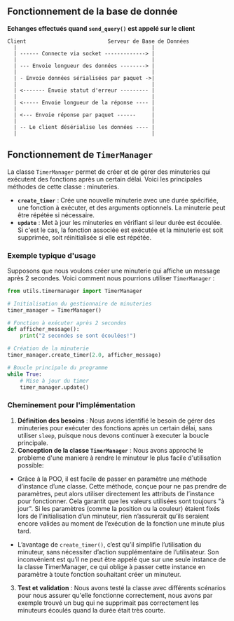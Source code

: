 
## Fonctionnement de la base de donnée 

**Echanges effectués quand `send_query()` est appelé sur le client**
```
Client                          Serveur de Base de Données
  |                                           |
  | ------ Connecte via socket -------------> |
  |                                           |
  | --- Envoie longueur des données --------> |
  |                                           |
  | - Envoie données sérialisées par paquet ->|
  |                                           |
  | <------- Envoie statut d'erreur --------- |
  |                                           |
  | <----- Envoie longueur de la réponse ---- |
  |                                           |
  | <--- Envoie réponse par paquet ------     |
  |                                           |
  | -- Le client désérialise les données ---- |
  |                                           |
```

## Fonctionnement de `TimerManager`

La classe `TimerManager` permet de créer et de gérer des minuteries qui exécutent des fonctions après un certain délai. Voici les principales méthodes de cette classe :
minuteries.

- **`create_timer`** : Crée une nouvelle minuterie avec une durée spécifiée, une fonction à exécuter, et des arguments optionnels. La minuterie peut être répétée si nécessaire.
- **`update`** : Met à jour les minuteries en vérifiant si leur durée est écoulée. Si c'est le cas, la fonction associée est exécutée et la minuterie est soit supprimée, soit réinitialisée si elle est répétée.

### Exemple typique d'usage

Supposons que nous voulons créer une minuterie qui affiche un message après 2 secondes. Voici comment nous pourrions utiliser `TimerManager` :

```python
from utils.timermanager import TimerManager

# Initialisation du gestionnaire de minuteries
timer_manager = TimerManager()

# Fonction à exécuter après 2 secondes
def afficher_message():
    print("2 secondes se sont écoulées!")

# Création de la minuterie
timer_manager.create_timer(2.0, afficher_message)

# Boucle principale du programme
while True:
    # Mise à jour du timer
    timer_manager.update()
```

### Cheminement pour l'implémentation

1. **Définition des besoins** : Nous avons identifié le besoin de gérer des minuteries pour exécuter des fonctions après un certain délai, sans utiliser `sleep`, puisque nous devons continuer à executer la boucle principale.
2. **Conception de la classe `TimerManager`** : Nous avons approché le probleme d'une maniere à rendre le minuteur le plus facile d'utilisation possible:
- Grâce à la POO, il est facile de passer en paramètre une méthode d’instance d’une classe. Cette méthode, conçue pour ne pas prendre de paramètres, peut alors utiliser directement les attributs de l’instance pour fonctionner.
Cela garantit que les valeurs utilisées sont toujours "à jour". Si les paramètres (comme la position ou la couleur) étaient fixés lors de l’initialisation d’un minuteur, rien n’assurerait qu’ils seraient encore valides au moment de l’exécution de la fonction une minute plus tard.

- L’avantage de `create_timer()`, c’est qu’il simplifie l’utilisation du minuteur, sans nécessiter d’action supplémentaire de l’utilisateur. Son inconvénient est qu’il ne peut être appelé que sur une seule instance de la classe TimerManager, ce qui oblige à passer cette instance en paramètre à toute fonction souhaitant créer un minuteur. 
3. **Test et validation** : Nous avons testé la classe avec différents scénarios pour nous assurer qu'elle fonctionne correctement, nous avons par exemple trouvé un bug qui ne supprimait pas correctement les minuteurs écoulés quand la durée était très courte.